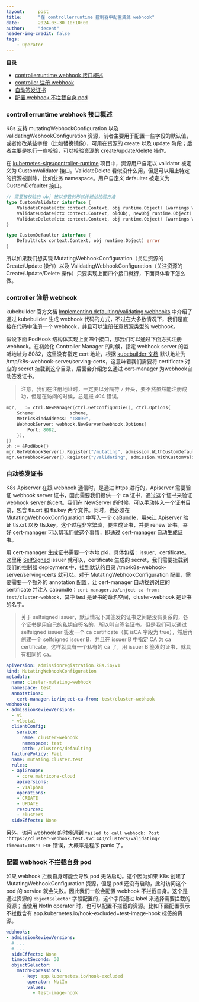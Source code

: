 ```yaml
---
layout:     post
title:      "在 controllerruntime 控制器中配置资源 webhook"
date:       2024-03-30 10:10:00
author:     "decent"
header-img-credit: false
tags:
    - Operator
---
```


**目录**
- [controllerruntime webhook 接口概述](#controllerruntime-webhook-接口概述)
- [controller 注册 webhook](#controller-注册-webhook)
- [自动签发证书](#自动签发证书)
- [配置 webhook 不拦截自身 pod](#配置-webhook-不拦截自身-pod)

### controllerruntime webhook 接口概述
K8s 支持 mutatingWebhookConfiguration 以及 validatingWebhookConfiguration 资源，前者主要用于配置一些字段的默认值，或者修改某些字段（比如替换镜像），可用在资源的 create 以及 update 阶段；后者主要是执行一些校验，可以校验资源的 create/update/delete 操作。

在 [kubernetes-sigs/controller-runtime](https://github.com/kubernetes-sigs/controller-runtime) 项目中，资源用户自定以 validator 被定义为 CustomValidator 接口。ValidateDelete 看似没什么用，但是可以阻止特定的资源被删除，比如业务 namespace。用户自定义 defaulter 被定义为 CustomDefaulter 接口。
```go
// 需要被校验的 obj 被以参数的形式传递给校验方法
type CustomValidator interface {
	ValidateCreate(ctx context.Context, obj runtime.Object) (warnings Warnings, err error)
	ValidateUpdate(ctx context.Context, oldObj, newObj runtime.Object) (warnings Warnings, err error)
	ValidateDelete(ctx context.Context, obj runtime.Object) (warnings Warnings, err error)
}

type CustomDefaulter interface {
	Default(ctx context.Context, obj runtime.Object) error
}
```
所以如果我们想实现 MutatingWebhookConfiguration（关注资源的 Create/Update 操作）以及 ValidatingWebhookConfiguration（关注资源的 Create/Update/Delete 操作）只要实现上面四个接口就行，下面具体看下怎么做。

### controller 注册 webhook
kubebuilder 官方文档 [Implementing defaulting/validating webhooks](https://book.kubebuilder.io/cronjob-tutorial/webhook-implementation) 中介绍了通过 kubebuilder 生成 webhook 代码的方式，不过在大多数情况下，我们是直接在代码中注册一个 webhook，并且可以注册任意资源类型的 webhook。

假设下面 PodHook 结构体实现上面四个接口，那我们可以通过下面方式注册 webhook。在初始化 Controller Manager 的时候，指定 webhook server 的监听地址为 8082，这里没有指定 cert 地址，根据 [kubebuilder 文档](https://book.kubebuilder.io/cronjob-tutorial/running) 默认地址为 /tmp/k8s-webhook-server/serving-certs，这意味着我们需要将 certificate 对应的 secret 挂载到这个目录，后面会介绍怎么通过 cert-manager 为webhook自动签发证书。

> 注意，我们在注册地址时，一定要以分隔符 `/` 开头，要不然虽然能注册成功，但是在访问的时候，总是报 404 错误。

```go
mgr, _ := ctrl.NewManager(ctrl.GetConfigOrDie(), ctrl.Options{
    Scheme:             scheme,
    MetricsBindAddress: ":8090",
    WebhookServer: webhook.NewServer(webhook.Options{
        Port: 8082,
    }),
})
ph := &PodHook{}
mgr.GetWebhookServer().Register("/mutating", admission.WithCustomDefaulter(scheme, &corev1.Pod{}, ph))
mgr.GetWebhookServer().Register("/validating", admission.WithCustomValidator(scheme, &corev1.Pod{}, ph))
```

### 自动签发证书
K8s Apiserver 在跟 webhook 通信时，是通过 https 进行的，Apiserver 需要验证 webhook server 证书，因此需要我们提供一个 ca 证书，通过这个证书来验证 webhook server 的cert。我们在 NewServer 的时候，可以手动传入一个证书目录，包含 tls.crt 和 tls.key 两个文件。同时，也必须在 MutatingWebhookConfiguration 中写入一个 caBundle，用来让 Apiserver 验证 tls.crt 以及 tls.key。这个过程非常繁琐，要生成证书，并要 renew 证书。幸好 cert-manager 可以帮我们做这个事情，即通过 cert-manager 自动生成证书。

用 cert-manager 生成证书需要一个本地 pki，具体包括：issuer、certificate。这里用 [SelfSigned](https://cert-manager.io/docs/configuration/selfsigned/) issuer 就可以，certificate 生成的 secret，我们需要挂载到我们的控制器 deployment 中，挂到默认的目录 /tmp/k8s-webhook-server/serving-certs 就可以。对于 MutatingWebhookConfiguration 配置，需要需要一个额外的 annotation 配置，让 cert-manager 自动找到对应的 certificate 并注入 cabundle：`cert-manager.io/inject-ca-from: test/cluster-webhook`，其中 test 是证书的命名空间，cluster-webhook 是证书的名字。

> 关于 selfsigned issuer，默认情况下其签发的证书之间是没有关系的，各个证书是用自己的私钥自签名的，所以叫自签名证书。但是我们可以通过 selfsigned issuer 签发一个 ca certificate（其 isCA 字段为 true），然后再创建一个 selfsigned issuer B，并且在 issuer B 中指定 CA 为 ca certificate。这样就具有一个私有的 ca 了，用 issuer B 签发的证书，就具有相同的 ca。

```yaml
apiVersion: admissionregistration.k8s.io/v1
kind: MutatingWebhookConfiguration
metadata:
  name: cluster-mutating-webhook
  namespace: test
  annotations:
    cert-manager.io/inject-ca-from: test/cluster-webhook
webhooks:
- admissionReviewVersions:
  - v1
  - v1beta1
  clientConfig:
    service:
      name: cluster-webhook
      namespace: test
      path: /clusters/defaulting
  failurePolicy: Fail
  name: mutating.cluster.test
  rules:
  - apiGroups:
    - core.matrixone-cloud
    apiVersions:
    - v1alpha1
    operations:
    - CREATE
    - UPDATE
    resources:
    - clusters
  sideEffects: None

```

另外，访问 webhook 的时候遇到 `failed to call webhook: Post "https://cluster-webhook.test.svc:443/clusters/validating?timeout=10s": EOF` 错误，大概率是程序 panic 了。

### 配置 webhook 不拦截自身 pod
如果 webhook 拦截自身可能会导致 pod 无法启动。这个因为如果 K8s 创建了 MutatingWebhookConfiguration 资源，但是 pod 还没有启动，此时访问这个 pod 的 service 就会失败。因此我们一般会配置 webhook 不拦截自身。这个是通过资源的 `objectSelector` 字段配置的，这个字段通过 label 来选择需要拦截的资源；当使用 NotIn operator 时，也可以配置不拦截的资源。比如下面配置表示不拦截含有 app.kubernetes.io/hook-excluded=test-image-hook 标签的资源。

```yaml
webhooks:
- admissionReviewVersions:
  # ...
  # ...
  sideEffects: None
  timeoutSeconds: 30
  objectSelector:
    matchExpressions:
      - key: app.kubernetes.io/hook-excluded
        operator: NotIn
        values:
          - test-image-hook
```
